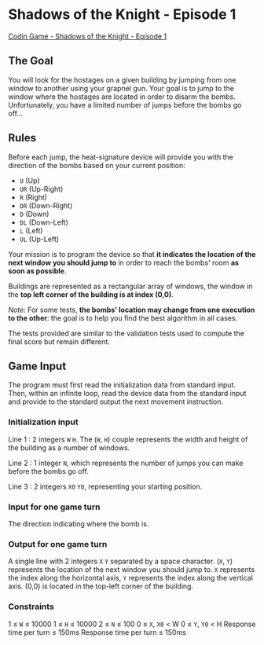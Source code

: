 # Shadows of the Knight - Episode 1

[Codin Game - Shadows of the Knight - Episode 1](https://www.codingame.com/training/medium/shadows-of-the-knight-episode-1)

## The Goal

You will look for the hostages on a given building by jumping from one window to another using your grapnel gun. Your goal is to jump to the window where the hostages are located in order to disarm the bombs. Unfortunately, you have a limited number of jumps before the bombs go off...

## Rules

Before each jump, the heat-signature device will provide you with the direction of the bombs based on your current position:

* `U` (Up)
* `UR` (Up-Right)
* `R` (Right)
* `DR` (Down-Right)
* `D` (Down)
* `DL` (Down-Left)
* `L` (Left)
* `UL` (Up-Left)

Your mission is to program the device so that __it indicates the location of the next window you should jump to__ in order to reach the bombs' room __as soon as possible__.

Buildings are represented as a rectangular array of windows, the window in the __top left corner of the building is at index (0,0)__.

_Note:_ For some tests, __the bombs' location may change from one execution to the other__: the goal is to help you find the best algorithm in all cases.

The tests provided are similar to the validation tests used to compute the final score but remain different.

## Game Input

The program must first read the initialization data from standard input. Then, within an infinite loop, read the device data from the standard input and provide to the standard output the next movement instruction.

### Initialization input

Line 1 : 2 integers `W` `H`. The (`W`, `H`) couple represents the width and height of the building as a number of windows.

Line 2 : 1 integer `N`, which represents the number of jumps you can make before the bombs go off.

Line 3 : 2 integers `X0` `Y0`, representing your starting position.

### Input for one game turn

The direction indicating where the bomb is.

### Output for one game turn

A single line with 2 integers `X` `Y` separated by a space character. (`X`, `Y`) represents the location of the next window you should jump to. `X` represents the index along the horizontal axis, `Y` represents the index along the vertical axis. (0,0) is located in the top-left corner of the building.

### Constraints

1 ≤ `W` ≤ 10000
1 ≤ `H` ≤ 10000
2 ≤ `N` ≤ 100
0 ≤ `X`, `X0` < W
0 ≤ `Y`, `Y0` < H
Response time per turn ≤ 150ms
Response time per turn ≤ 150ms
